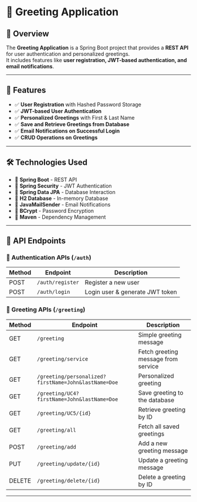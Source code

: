 # 🚀 Greeting Application

## 📌 Overview
The **Greeting Application** is a Spring Boot project that provides a **REST API** for user authentication and personalized greetings.  
It includes features like **user registration, JWT-based authentication, and email notifications**.

---

## 🌟 Features
- ✅ **User Registration** with Hashed Password Storage  
- ✅ **JWT-based User Authentication**  
- ✅ **Personalized Greetings** with First & Last Name  
- ✅ **Save and Retrieve Greetings from Database**  
- ✅ **Email Notifications on Successful Login**  
- ✅ **CRUD Operations on Greetings**  

---

## 🛠 Technologies Used
- 🔹 **Spring Boot** - REST API  
- 🔹 **Spring Security** - JWT Authentication  
- 🔹 **Spring Data JPA** - Database Interaction  
- 🔹 **H2 Database** - In-memory Database  
- 🔹 **JavaMailSender** - Email Notifications  
- 🔹 **BCrypt** - Password Encryption  
- 🔹 **Maven** - Dependency Management  

---

## 📌 API Endpoints

### 🔑 Authentication APIs (`/auth`)

| Method | Endpoint       | Description                     |
|--------|--------------|---------------------------------|
| POST   | `/auth/register` | Register a new user            |
| POST   | `/auth/login`    | Login user & generate JWT token |

### 💬 Greeting APIs (`/greeting`)

| Method | Endpoint                                      | Description                          |
|--------|----------------------------------------------|--------------------------------------|
| GET    | `/greeting`                                  | Simple greeting message             |
| GET    | `/greeting/service`                          | Fetch greeting message from service |
| GET    | `/greeting/personalized?firstName=John&lastName=Doe` | Personalized greeting               |
| GET    | `/greeting/UC4?firstName=John&lastName=Doe`  | Save greeting to the database      |
| GET    | `/greeting/UC5/{id}`                         | Retrieve greeting by ID             |
| GET    | `/greeting/all`                              | Fetch all saved greetings           |
| POST   | `/greeting/add`                              | Add a new greeting message          |
| PUT    | `/greeting/update/{id}`                      | Update a greeting message           |
| DELETE | `/greeting/delete/{id}`                      | Delete a greeting by ID             |

---
